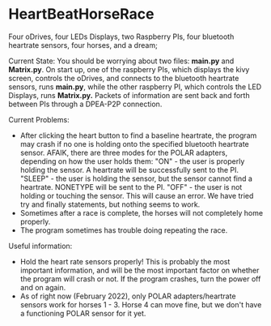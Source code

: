 # HeartBeatHorseRace
Four oDrives, four LEDs Displays, two Raspberry PIs, four bluetooth heartrate sensors, four horses, and a dream;

Current State: You should be worrying about two files: **main.py** and **Matrix.py**. On start up, one of the raspberry PIs, which displays the kivy screen, controls the oDrives, and connects to the bluetooth heartrate sensors, runs **main.py**, while the other raspberry PI, which controls the LED Displays, runs **Matrix.py.** Packets of information are sent back and forth between PIs through a DPEA-P2P connection.

Current Problems:
* After clicking the heart button to find a baseline heartrate, the program may crash if no one is holding onto the specified bluetooth heartrate sensor. AFAIK, there are three modes for the POLAR adapters, depending on how the user holds them: "ON" - the user is properly holding the sensor. A heartrate will be successfully sent to the PI. "SLEEP" - the user is holding the sensor, but the sensor cannot find a heartrate. NONETYPE will be sent to the PI. "OFF" - the user is not holding or touching the sensor. This will cause an error. We have tried try and finally statements, but nothing seems to work.
* Sometimes after a race is complete, the horses will not completely home properly.
* The program sometimes has trouble doing repeating the race.

Useful information:
* Hold the heart rate sensors properly! This is probably the most important information, and will be the most important factor on whether the program will crash or not. If the program crashes, turn the power off and on again.
* As of right now (February 2022), only POLAR adapters/heartrate sensors work for horses 1 - 3. Horse 4 can move fine, but we don't have a functioning POLAR sensor for it yet.
